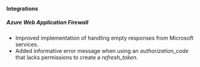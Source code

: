 
#### Integrations
##### Azure Web Application Firewall
- Improved implementation of handling empty responses from Microsoft services.
- Added informative error message when using an *authorization_code* that lacks permissions to create a *refresh_token*. 
